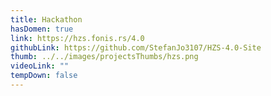 ```yaml
---
title: Hackathon
hasDomen: true
link: https://hzs.fonis.rs/4.0
githubLink: https://github.com/StefanJo3107/HZS-4.0-Site
thumb: ../../images/projectsThumbs/hzs.png
videoLink: ""
tempDown: false
---
```

